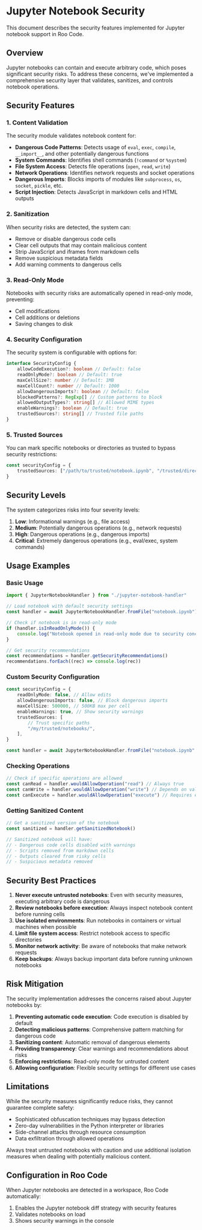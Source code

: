 # Jupyter Notebook Security

This document describes the security features implemented for Jupyter notebook support in Roo Code.

## Overview

Jupyter notebooks can contain and execute arbitrary code, which poses significant security risks. To address these concerns, we've implemented a comprehensive security layer that validates, sanitizes, and controls notebook operations.

## Security Features

### 1. Content Validation

The security module validates notebook content for:

- **Dangerous Code Patterns**: Detects usage of `eval`, `exec`, `compile`, `__import__`, and other potentially dangerous functions
- **System Commands**: Identifies shell commands (`!command` or `%system`)
- **File System Access**: Detects file operations (`open`, `read`, `write`)
- **Network Operations**: Identifies network requests and socket operations
- **Dangerous Imports**: Blocks imports of modules like `subprocess`, `os`, `socket`, `pickle`, etc.
- **Script Injection**: Detects JavaScript in markdown cells and HTML outputs

### 2. Sanitization

When security risks are detected, the system can:

- Remove or disable dangerous code cells
- Clear cell outputs that may contain malicious content
- Strip JavaScript and iframes from markdown cells
- Remove suspicious metadata fields
- Add warning comments to dangerous cells

### 3. Read-Only Mode

Notebooks with security risks are automatically opened in read-only mode, preventing:

- Cell modifications
- Cell additions or deletions
- Saving changes to disk

### 4. Security Configuration

The security system is configurable with options for:

```typescript
interface SecurityConfig {
	allowCodeExecution?: boolean // Default: false
	readOnlyMode?: boolean // Default: true
	maxCellSize?: number // Default: 1MB
	maxCellCount?: number // Default: 1000
	allowDangerousImports?: boolean // Default: false
	blockedPatterns?: RegExp[] // Custom patterns to block
	allowedOutputTypes?: string[] // Allowed MIME types
	enableWarnings?: boolean // Default: true
	trustedSources?: string[] // Trusted file paths
}
```

### 5. Trusted Sources

You can mark specific notebooks or directories as trusted to bypass security restrictions:

```typescript
const securityConfig = {
	trustedSources: ["/path/to/trusted/notebook.ipynb", "/trusted/directory/*"],
}
```

## Security Levels

The system categorizes risks into four severity levels:

1. **Low**: Informational warnings (e.g., file access)
2. **Medium**: Potentially dangerous operations (e.g., network requests)
3. **High**: Dangerous operations (e.g., dangerous imports)
4. **Critical**: Extremely dangerous operations (e.g., eval/exec, system commands)

## Usage Examples

### Basic Usage

```typescript
import { JupyterNotebookHandler } from "./jupyter-notebook-handler"

// Load notebook with default security settings
const handler = await JupyterNotebookHandler.fromFile("notebook.ipynb")

// Check if notebook is in read-only mode
if (handler.isInReadOnlyMode()) {
	console.log("Notebook opened in read-only mode due to security concerns")
}

// Get security recommendations
const recommendations = handler.getSecurityRecommendations()
recommendations.forEach((rec) => console.log(rec))
```

### Custom Security Configuration

```typescript
const securityConfig = {
	readOnlyMode: false, // Allow edits
	allowDangerousImports: false, // Block dangerous imports
	maxCellSize: 500000, // 500KB max per cell
	enableWarnings: true, // Show security warnings
	trustedSources: [
		// Trust specific paths
		"/my/trusted/notebooks/",
	],
}

const handler = await JupyterNotebookHandler.fromFile("notebook.ipynb", securityConfig)
```

### Checking Operations

```typescript
// Check if specific operations are allowed
const canRead = handler.wouldAllowOperation("read") // Always true
const canWrite = handler.wouldAllowOperation("write") // Depends on validation
const canExecute = handler.wouldAllowOperation("execute") // Requires explicit permission
```

### Getting Sanitized Content

```typescript
// Get a sanitized version of the notebook
const sanitized = handler.getSanitizedNotebook()

// Sanitized notebook will have:
// - Dangerous code cells disabled with warnings
// - Scripts removed from markdown cells
// - Outputs cleared from risky cells
// - Suspicious metadata removed
```

## Security Best Practices

1. **Never execute untrusted notebooks**: Even with security measures, executing arbitrary code is dangerous
2. **Review notebooks before execution**: Always inspect notebook content before running cells
3. **Use isolated environments**: Run notebooks in containers or virtual machines when possible
4. **Limit file system access**: Restrict notebook access to specific directories
5. **Monitor network activity**: Be aware of notebooks that make network requests
6. **Keep backups**: Always backup important data before running unknown notebooks

## Risk Mitigation

The security implementation addresses the concerns raised about Jupyter notebooks by:

1. **Preventing automatic code execution**: Code execution is disabled by default
2. **Detecting malicious patterns**: Comprehensive pattern matching for dangerous code
3. **Sanitizing content**: Automatic removal of dangerous elements
4. **Providing transparency**: Clear warnings and recommendations about risks
5. **Enforcing restrictions**: Read-only mode for untrusted content
6. **Allowing configuration**: Flexible security settings for different use cases

## Limitations

While the security measures significantly reduce risks, they cannot guarantee complete safety:

- Sophisticated obfuscation techniques may bypass detection
- Zero-day vulnerabilities in the Python interpreter or libraries
- Side-channel attacks through resource consumption
- Data exfiltration through allowed operations

Always treat untrusted notebooks with caution and use additional isolation measures when dealing with potentially malicious content.

## Configuration in Roo Code

When Jupyter notebooks are detected in a workspace, Roo Code automatically:

1. Enables the Jupyter notebook diff strategy with security features
2. Validates notebooks on load
3. Shows security warnings in the console
